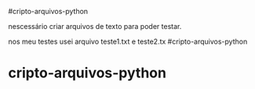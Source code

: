 #cripto-arquivos-python

nescessário criar arquivos de texto para poder testar.

nos meu testes usei arquivo teste1.txt e teste2.tx
#cripto-arquivos-python
# cripto-arquivos-python
